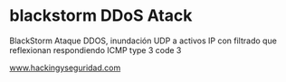 # blackstorm DDoS Atack

BlackStorm Ataque DDOS, inundación UDP a activos IP con filtrado que reflexionan respondiendo ICMP type 3 code 3 







www.hackingyseguridad.com



